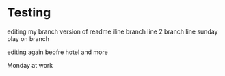 
# Testing

editing my branch version of readme
iline
branch line 2
branch line
sunday play on branch

editing again beofre hotel
and more

Monday at work
